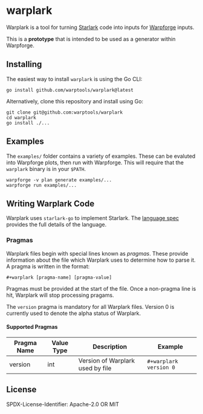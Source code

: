 # warplark

Warplark is a tool for turning [Starlark](https://github.com/bazelbuild/starlark) code into inputs for [Warpforge](https://github.com/warptools/warpforge) inputs.

This is a **prototype** that is intended to be used as a generator within Warpforge.

## Installing

The easiest way to install `warplark` is using the Go CLI:

```
go install github.com/warptools/warplark@latest
```

Alternatively, clone this repository and install using Go:

```
git clone git@github.com:warptools/warplark
cd warplark
go install ./...
```

## Examples 

The `examples/` folder contains a variety of examples. These can be evaluted into Warpforge plots, then run with Warpforge. This will require that the `warplark` binary is in your `$PATH`.

```
warpforge -v plan generate examples/...
warpforge run examples/...
```

## Writing Warplark Code

Warplark uses `starlark-go` to implement Starlark. The [language spec](https://github.com/google/starlark-go/blob/master/doc/spec.md) provides the full details of the language.

### Pragmas

Warplark files begin with special lines known as *pragmas*. These provide information about the file which Warplark uses to determine how to parse it. A pragma is written in the format:

```
#+warplark [pragma-name] [pragma-value]
```

Pragmas must be provided at the start of the file. Once a non-pragma line is hit, Warplark will stop processing pragams.

The `version` pragma is mandatory for all Warplark files. Version 0 is currently used to denote the alpha status of Warplark.

#### Supported Pragmas

| Pragma Name | Value Type | Description                      | Example                |
|-------------|------------|----------------------------------|------------------------|
| version     | int        | Version of Warplark used by file | `#+warplark version 0` |


## License

SPDX-License-Identifier: Apache-2.0 OR MIT
